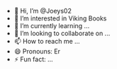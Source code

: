 - 👋 Hi, I’m @Joeys02
- 👀 I’m interested in Viking Books
- 🌱 I’m currently learning ...
- 💞️ I’m looking to collaborate on ...
- 📫 How to reach me ...
- 😄 Pronouns: Er
- ⚡ Fun fact: ...

<!---
Joeys02/Joeys02 is a ✨ special ✨ repository because its `README.md` (this file) appears on your GitHub profile.
You can click the Preview link to take a look at your changes.
--->
